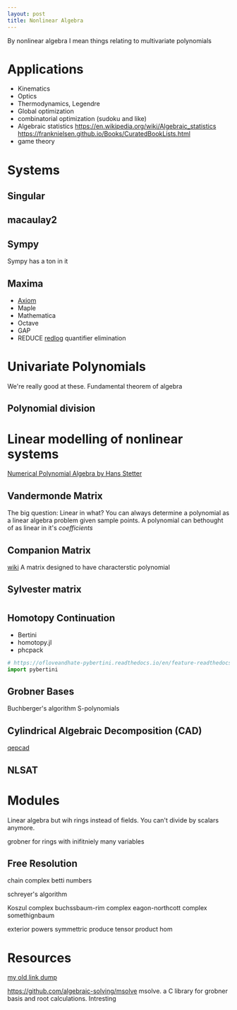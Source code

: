 ```yaml
---
layout: post
title: Nonlinear Algebra
---
```


By nonlinear algebra I mean things relating to multivariate polynomials

# Applications
- Kinematics
- Optics
- Thermodynamics, Legendre
- Global optimization
- combinatorial optimization (sudoku and like)
- Algebraic statistics https://en.wikipedia.org/wiki/Algebraic_statistics https://franknielsen.github.io/Books/CuratedBookLists.html
- game theory
# Systems 
## Singular
## macaulay2
## Sympy
Sympy has a ton in it
## Maxima
- [Axiom](http://www.axiom-developer.org/)
- Maple
- Mathematica
- Octave
- GAP
- REDUCE [redlog](https://www.redlog.eu/) quantifier elimination
# Univariate Polynomials
We're really good at these.
Fundamental theorem of algebra
## Polynomial division


# Linear modelling of nonlinear systems
[Numerical Polynomial Algebra by Hans Stetter](https://epubs.siam.org/doi/book/10.1137/1.9780898717976?mobileUi=0&)

## Vandermonde Matrix
The big question: Linear in what?
You can always determine a polynomial as a linear algebra problem given sample points. A polynomial can bethought of as linear in it's _coefficients_


## Companion Matrix
[wiki](https://en.wikipedia.org/wiki/Companion_matrix)
A matrix designed to have characterstic polynomial

## Sylvester matrix



#

## Homotopy Continuation
- Bertini
- homotopy.jl
- phcpack

```python
# https://ofloveandhate-pybertini.readthedocs.io/en/feature-readthedocs_integration/index.html
import pybertini
```


## Grobner Bases

Buchberger's algorithm
S-polynomials



## Cylindrical Algebraic Decomposition (CAD)
[qepcad](https://github.com/PetterS/qepcad)

## NLSAT

# Modules
Linear algebra but wih rings instead of fields. You can't divide by scalars anymore.

grobner for rings with inifitniely many variables

## Free Resolution

chain complex
betti numbers


schreyer's algorithm

Koszul complex
buchssbaum-rim complex
eagon-northcott complex
somethignbaum

exterior powers
symmettric produce
tensor product
hom



# Resources
[my old link dump](https://www.philipzucker.com/dump-of-nonlinear-algebra-algebraic-geometry-notes-good-links-though/)

https://github.com/algebraic-solving/msolve msolve. a C library for grobner basis and root calculations. Intresting